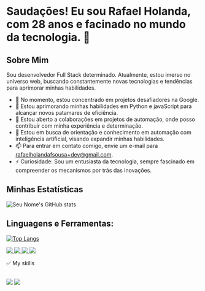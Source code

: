 # Saudações! Eu sou Rafael Holanda, com 28 anos e facinado no mundo da tecnologia. 👋

## Sobre Mim
Sou desenvolvedor Full Stack determinado. Atualmente, estou imerso no universo web, buscando constantemente novas tecnologias e tendências para aprimorar minhas habilidades.

- 🔭 No momento, estou concentrado em projetos desafiadores na Google.
- 🌱 Estou aprimorando minhas habilidades em Python e javaScript para alcançar novos patamares de eficiência.
- 👯 Estou aberto a colaborações em projetos de automação, onde posso contribuir com minha experiência e determinação.
- 🤔 Estou em busca de orientação e conhecimento em automação com inteligência artificial, visando expandir minhas habilidades.
- 📫 Para entrar em contato comigo, envie um e-mail para rafaelholandafsousa+dev@gmail.com.
- ⚡ Curiosidade: Sou um entusiasta da tecnologia, sempre fascinado em compreender os mecanismos por trás das inovações.


## Minhas Estatísticas

![Seu Nome's GitHub stats](https://github-readme-stats.vercel.app/api?username=RafaelHFSousa&show_icons=true)

## Linguagens e Ferramentas:
[![Top Langs](https://github-readme-stats.vercel.app/api/top-langs/?username=RafaelHFSousa&layout=compact)](https://github.com/anuraghazra/github-readme-stats)

<a href="https://wa.me/5585986688338">
<img src="https://img.shields.io/badge/WhatsApp-25D366?style=for-the-badge&logo=whatsapp&logoColor=white"/>
</a>

<a href="mailto:rafaelholandafsousa+dev@gmail.com">
<img src="https://img.shields.io/badge/Gmail-D14836?style=for-the-badge&logo=gmail&logoColor=white"/>
</a>

<a href="https://www.instagram.com/rafaelhfarias">
<img src="https://img.shields.io/badge/Instagram-E4405F?style=for-the-badge&logo=instagram&logoColor=white"/>
</a>

<a href="EM CONSTRUÇÃO">
<img src="https://img.shields.io/badge/LinkedIn-0077B5?style=for-the-badge&logo=linkedin&logoColor=white"/>
</a>

✅ My skills <br /> <br />

<span>
<img src="https://img.shields.io/badge/Python-14354C?style=for-the-badge&logo=python&logoColor=white" />
</span>
<span>

<span>
<img src="https://img.shields.io/badge/JavaScript-323330?style=for-the-badge&logo=javascript&logoColor=F7DF1E" />
</span>
<span>
